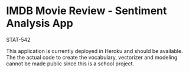 # IMDB Movie Review - Sentiment Analysis App
STAT-542 

This application is currently deployed in Heroku and should be available. The the actual code to create the vocabulary, vectorizer and modeling cannot be made public since this is a school project. 
